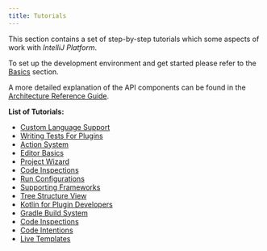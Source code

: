 ```yaml
---
title: Tutorials
---
```


This section contains a set of step-by-step tutorials which some aspects of work with *IntelliJ Platform*.

To set up the development environment and get started please refer to the 
[Basics](basics.md) section.

A more detailed explanation of the API components can be found in the
[Architecture Reference Guide](reference_guide.md).


**List of Tutorials:** 

* [Custom Language Support](tutorials/custom_language_support_tutorial.md)
* [Writing Tests For Plugins](tutorials/writing_tests_for_plugins.md)
* [Action System](tutorials/action_system.md)
* [Editor Basics](tutorials/editor_basics.md)
* [Project Wizard](tutorials/project_wizard.md)
* [Code Inspections](tutorials/code_inspections.md)
* [Run Configurations](tutorials/run_configurations.md)
* [Supporting Frameworks](tutorials/framework.md)
* [Tree Structure View](tutorials/tree_structure_view.md)
* [Kotlin for Plugin Developers](tutorials/kotlin.md)
* [Gradle Build System](tutorials/build_system.md)
* [Code Inspections](tutorials/code_inspections.md)
* [Code Intentions](tutorials/code_intentions.md)
* [Live Templates](tutorials/live_templates.md)